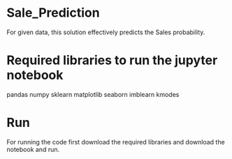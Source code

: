 # Sale_Prediction
For given data, this solution effectively predicts the Sales probability.

# Required libraries to run the jupyter notebook
pandas
numpy
sklearn
matplotlib
seaborn
imblearn
kmodes

# Run
For running the code first download the required libraries and download the notebook and run.
